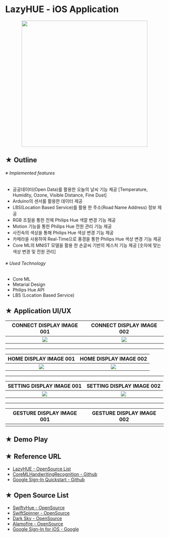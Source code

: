# LazyHUE - iOS Application

<p align="center">
 <img src="https://user-images.githubusercontent.com/20036523/49021283-a1391180-f1d5-11e8-976d-a0d1bd010667.png" width="400" height="400" />
</p>

## ★ Outline

###### ※ Implemented features

* 공공데이터(Open Data)를 활용한 오늘의 날씨 기능 제공 [Temperature, Humidity, Ozone, Visible Distance, Fine Dust]
* Arduino의 센서를 활용한 데이터 제공 
* LBS(Location Based Service)를 활용 한 주소(Road Name Address) 정보 제공
* RGB 조절을 통한 전체 Philips Hue 색깔 변경 기능 제공
* Motion 기능을 통한 Philips Hue 전원 관리 기능 제공
* 사진속의 색상을 통해 Philips Hue 색상 변경 기능 제공
* 카메라을 사용하여 Real-Time으로 풍경을 통한 Philips Hue 색상 변경 기능 제공
* Core ML의 MNIST 모델을 활용 한 손글씨 기반의 제스처 기능 제공 [숫자에 맞는 색상 변경 및 전원 관리]

###### ※ Used Technology

* Core ML
* Metarial Design
* Philips Hue API
* LBS (Location Based Service)

## ★ Application UI/UX

|CONNECT DISPLAY IMAGE 001|CONNECT DISPLAY IMAGE 002|
|:---------------:|:---------------:|
|![](https://user-images.githubusercontent.com/20036523/49021101-37b90300-f1d5-11e8-80a7-cda4562cc2a3.png)|![](https://user-images.githubusercontent.com/20036523/49021099-37b90300-f1d5-11e8-9f53-05c51d2a838e.png)|

* * *

|HOME DISPLAY IMAGE 001|HOME DISPLAY IMAGE 002|
|:------------:|:------------:|
|![](https://user-images.githubusercontent.com/20036523/44664163-6a742380-aa4d-11e8-9536-153cdb0c5e3e.jpg)|![](https://user-images.githubusercontent.com/20036523/44664298-c9399d00-aa4d-11e8-8183-c5a4281cfeec.jpg)|

* * *

|SETTING DISPLAY IMAGE 001|SETTING DISPLAY IMAGE 002|
|:------------:|:------------:|
|![](https://user-images.githubusercontent.com/20036523/44945564-286d2800-ae27-11e8-98f9-c2d9c77bae24.png)|![](https://user-images.githubusercontent.com/20036523/44945563-286d2800-ae27-11e8-898d-7dafaafa4563.png)|

* * *

|GESTURE DISPLAY IMAGE 001|GESTURE DISPLAY IMAGE 002|
|:---------------:|:---------------:|
|![]()|![]()|

## ★ Demo Play

## ★ Reference URL
* [LazyHUE - OpenSource List](http://yeop9657.blog.me/221067037683)
* [CoreMLHandwritingRecognition - Github](https://github.com/brianadvent/CoreMLHandwritingRecognition)
* [Google Sign-In Quickstart - Github](https://github.com/googlesamples/google-services/tree/master/ios/signin)
 
## ★ Open Source List 
* [SwiftyHue - OpenSource](https://github.com/Spriter/SwiftyHue)
* [SwiftSpinner - OpenSource](https://github.com/icanzilb/SwiftSpinner)
* [Dark Sky - OpenSource](https://darksky.net/dev)
* [Alamofire - OpenSource](https://github.com/Alamofire/Alamofire)
* [Google Sign-In for iOS - Google](https://developers.google.com/identity/sign-in/ios/)
